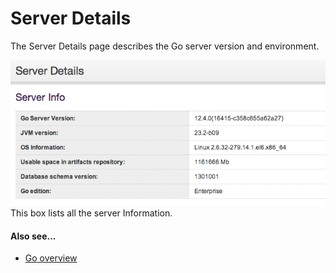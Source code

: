 # Server Details

The Server Details page describes the Go server version and environment.

![Server Details Page](../resources/images/cruise/ServerDetails.png)
This box lists all the server Information.

#### Also see...

-   [Go overview](../introduction/index.md)